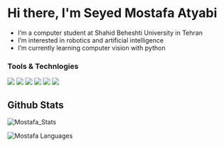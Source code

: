 # Hi there, I'm Seyed Mostafa Atyabi

- I’m a computer student at Shahid Beheshti University in Tehran 
- I’m interested in robotics and artificial intelligence
- I’m currently learning computer vision with python


### Tools & Technlogies
<a ><img src="https://img.shields.io/badge/Python-14354C?style=for-the-badge&logo=python&logoColor=white"></a>
<a><img src="https://img.shields.io/badge/Flutter-02569B?style=for-the-badge&logo=flutter&logoColor=white"></a>
<a ><img src="https://img.shields.io/badge/Dart-0175C2?style=for-the-badge&logo=dart&logoColor=white"></a>
<a ><img src="https://img.shields.io/badge/C-00599C?style=for-the-badge&logo=c&logoColor=white"></a>
<a><img src="https://img.shields.io/badge/C%2B%2B-00599C?style=for-the-badge&logo=c%2B%2B&logoColor=white"></a>
<a ><img src="https://img.shields.io/badge/Java-ED8B00?style=for-the-badge&logo=java&logoColor=white"></a>

  




## Github Stats
![Mostafa_Stats](https://github-readme-stats.vercel.app/api?username=seyed-mostafa&theme=radical&show_icons=true&count_private=true)

![Mostafa Languages](https://github-readme-stats.vercel.app/api/top-langs/?username=seyed-mostafa&layout=compact&theme=radical&show_icons=true)
<!-- 
### Github Streaks
![Mostafa_Streaks](http://github-readme-streak-stats.herokuapp.com/?user=seyed-mostafa&theme=radical) -->





